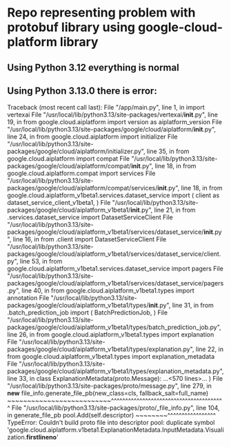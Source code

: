 # Repo representing problem with protobuf library using google-cloud-platform library

## Using Python 3.12 everything is normal

## Using Python 3.13.0 there is error:

Traceback (most recent call last):
  File "/app/main.py", line 1, in <module>
    import vertexai
  File "/usr/local/lib/python3.13/site-packages/vertexai/__init__.py", line 19, in <module>
    from google.cloud.aiplatform import version as aiplatform_version
  File "/usr/local/lib/python3.13/site-packages/google/cloud/aiplatform/__init__.py", line 24, in <module>
    from google.cloud.aiplatform import initializer
  File "/usr/local/lib/python3.13/site-packages/google/cloud/aiplatform/initializer.py", line 35, in <module>
    from google.cloud.aiplatform import compat
  File "/usr/local/lib/python3.13/site-packages/google/cloud/aiplatform/compat/__init__.py", line 18, in <module>
    from google.cloud.aiplatform.compat import services
  File "/usr/local/lib/python3.13/site-packages/google/cloud/aiplatform/compat/services/__init__.py", line 18, in <module>
    from google.cloud.aiplatform_v1beta1.services.dataset_service import (
        client as dataset_service_client_v1beta1,
    )
  File "/usr/local/lib/python3.13/site-packages/google/cloud/aiplatform_v1beta1/__init__.py", line 21, in <module>
    from .services.dataset_service import DatasetServiceClient
  File "/usr/local/lib/python3.13/site-packages/google/cloud/aiplatform_v1beta1/services/dataset_service/__init__.py", line 16, in <module>
    from .client import DatasetServiceClient
  File "/usr/local/lib/python3.13/site-packages/google/cloud/aiplatform_v1beta1/services/dataset_service/client.py", line 53, in <module>
    from google.cloud.aiplatform_v1beta1.services.dataset_service import pagers
  File "/usr/local/lib/python3.13/site-packages/google/cloud/aiplatform_v1beta1/services/dataset_service/pagers.py", line 40, in <module>
    from google.cloud.aiplatform_v1beta1.types import annotation
  File "/usr/local/lib/python3.13/site-packages/google/cloud/aiplatform_v1beta1/types/__init__.py", line 31, in <module>
    from .batch_prediction_job import (
        BatchPredictionJob,
    )
  File "/usr/local/lib/python3.13/site-packages/google/cloud/aiplatform_v1beta1/types/batch_prediction_job.py", line 26, in <module>
    from google.cloud.aiplatform_v1beta1.types import explanation
  File "/usr/local/lib/python3.13/site-packages/google/cloud/aiplatform_v1beta1/types/explanation.py", line 22, in <module>
    from google.cloud.aiplatform_v1beta1.types import explanation_metadata
  File "/usr/local/lib/python3.13/site-packages/google/cloud/aiplatform_v1beta1/types/explanation_metadata.py", line 33, in <module>
    class ExplanationMetadata(proto.Message):
    ...<570 lines>...
        )
  File "/usr/local/lib/python3.13/site-packages/proto/message.py", line 279, in __new__
    file_info.generate_file_pb(new_class=cls, fallback_salt=full_name)
    ~~~~~~~~~~~~~~~~~~~~~~~~~~^^^^^^^^^^^^^^^^^^^^^^^^^^^^^^^^^^^^^^^^
  File "/usr/local/lib/python3.13/site-packages/proto/_file_info.py", line 104, in generate_file_pb
    pool.Add(self.descriptor)
    ~~~~~~~~^^^^^^^^^^^^^^^^^
TypeError: Couldn't build proto file into descriptor pool: duplicate symbol 'google.cloud.aiplatform.v1beta1.ExplanationMetadata.InputMetadata.Visualization.__firstlineno__'
